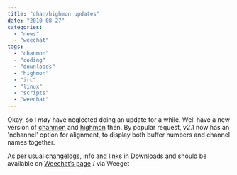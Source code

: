 ```yaml
---
title: "chan/highmon updates"
date: "2010-08-27"
categories: 
  - "news"
  - "weechat"
tags: 
  - "chanmon"
  - "coding"
  - "downloads"
  - "highmon"
  - "irc"
  - "linux"
  - "scripts"
  - "weechat"
---
```


Okay, so I _may_ have neglected doing an update for a while. Well have a new version of [chanmon](/downloads/weechat-scripts/chanmon/) and [highmon](/downloads/weechat-scripts/highmon/) then. By popular request, v2.1 now has an 'nchannel' option for alignment, to display both buffer numbers and channel names together.

As per usual changelogs, info and links in [Downloads](/downloads/) and should be available on [Weechat’s page](http://www.weechat.org/scripts/) / via Weeget

